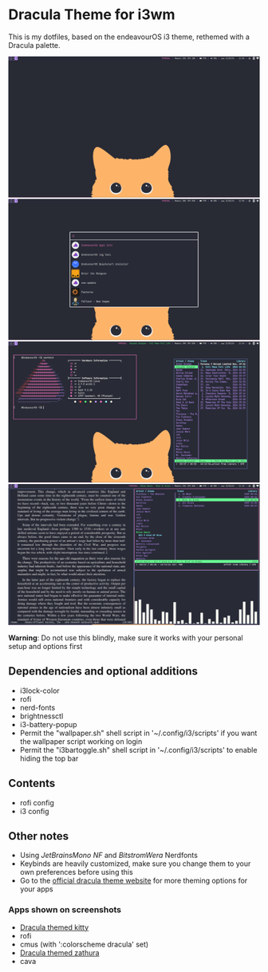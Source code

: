 # Dracula Theme for i3wm
This is my dotfiles, based on the endeavourOS i3 theme, rethemed with a Dracula palette.

![screenshot-01](images/screenshots/Screenshot-1.png)
![screenshot-02](images/screenshots/Screenshot-2.png)
![screenshot-03](images/screenshots/Screenshot-3.png)
![screenshot-04](images/screenshots/Screenshot-4.png)

**Warning**: Do not use this blindly, make sure it works with your personal setup and options first



## Dependencies and optional additions

- i3lock-color
- rofi
- nerd-fonts
- brightnessctl
- i3-battery-popup
- Permit the "wallpaper.sh" shell script in '~/.config/i3/scripts' if you want the wallpaper script working on login
- Permit the "i3bartoggle.sh" shell script in '~/.config/i3/scripts' to enable hiding the top bar

## Contents

- rofi config
- i3 config

## Other notes
- Using *JetBrainsMono NF* and *BitstromWera* Nerdfonts 
- Keybinds are heavily customized, make sure you change them to your own preferences before using this
- Go to the [official dracula theme website](https://draculatheme.com/) for more theming options for your apps

### Apps shown on screenshots

- [Dracula themed kitty](https://draculatheme.com/kitty) 
- rofi
- cmus (with ':colorscheme dracula' set)
- [Dracula themed zathura](https://draculatheme.com/zathura)
- cava
